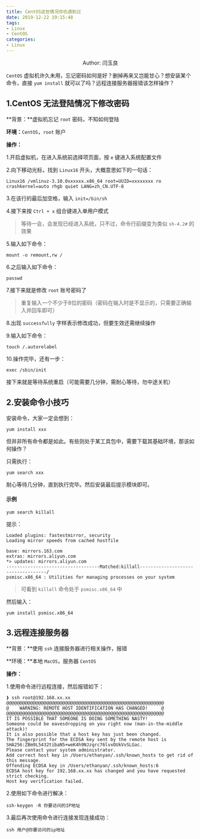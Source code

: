 ```yaml
---
title: CentOS这些情况你也遇到过
date: 2019-12-22 19:15:48
tags:
- Linux
- CentOS
categories:
- Linux
---
```


<center>Author: 闫玉良</center>

`CentOS` 虚拟机许久未用，忘记密码如何是好？删掉再来又岂能甘心？想安装某个命令，直接 `yum install` 就可以了吗？远程连接服务器报错该怎样操作？

<!--more-->

## 1.CentOS 无法登陆情况下修改密码

**背景：**虚拟机忘记 `root` 密码，不知如何登陆

**环境：**`CentOS`，`root` 账户

**操作：**

1.开启虚拟机，在进入系统前选择项页面，按 `e` 键进入系统配置文件

2.向下移动光标，找到 `Linux16` 开头，大概意思如下的一句话：

```shell
Linux16 /vmlinuz-3.10.0xxxxxx.x86_64 root=UUID=xxxxxxxx ro  crashkernel=auto rhgb quiet LANG=zh_CN.UTF-8 
```

3.在该行的最后加空格，输入 `init=/bin/sh`

4.接下来按 `Ctrl + x` 组合键进入单用户模式

> 等待一会，会发现已经进入系统，只不过，命令行前缀变为类似 `sh-4.2#` 的效果

5.输入如下命令：

```shell
mount -o remount,rw /
```

6.之后输入如下命令：

```shell
passwd
```

7.接下来就是修改 `root` 账号密码了

> 重复输入一个不少于8位的密码（密码在输入时是不显示的，只需要正确输入并回车即可）

8.出现 `successfully` 字样表示修改成功，但要生效还需继续操作

9.输入如下命令：

```shell
touch /.autorelabel
```

10.操作完毕，还有一步：

```shell
exec /sbin/init
```

接下来就是等待系统重启（可能需要几分钟，需耐心等待，勿中途关机）

## 2.安装命令小技巧

安装命令，大家一定会想到：

```shell
yum install xxx
```

但并非所有命令都是如此。有些则处于某工具包中，需要下载其基础环境，那该如何操作？

只需执行：

```shell
yum search xxx
```

耐心等待几分钟，直到执行完毕。然后安装最后提示模块即可。

#### 示例

```shell
yum search killall
```

提示：

```shell
Loaded plugins: fastestmirror, security
Loading mirror speeds from cached hostfile

base: mirrors.163.com
extras: mirrors.aliyun.com
*> updates: mirrors.aliyun.com
-----------------------------------Matched:killall-----------------------------------/
psmisc.x86_64 : Utilities for managing processes on your system
```

> 可看到 `killall` 命令处于 `psmisc.x86_64` 中

然后输入：

```shell
yum install psmisc.x86_64
```

## 3.远程连接服务器

**背景：**使用 `ssh` 连接服务器进行相关操作，报错

**环境：**本地 `MacOS`，服务器 `CentOS`

**操作：**

1.使用命令进行远程连接，然后报错如下：

```shell
❱ ssh root@192.168.xx.xx
@@@@@@@@@@@@@@@@@@@@@@@@@@@@@@@@@@@@@@@@@@@@@@@@@@@@@@@@@@@
@    WARNING: REMOTE HOST IDENTIFICATION HAS CHANGED!     @
@@@@@@@@@@@@@@@@@@@@@@@@@@@@@@@@@@@@@@@@@@@@@@@@@@@@@@@@@@@
IT IS POSSIBLE THAT SOMEONE IS DOING SOMETHING NASTY!
Someone could be eavesdropping on you right now (man-in-the-middle attack)!
It is also possible that a host key has just been changed.
The fingerprint for the ECDSA key sent by the remote host is
SHA256:ZBm9L5432tibaN5+weK4h9NJzqrc76lvxOUkVvSLGac.
Please contact your system administrator.
Add correct host key in /Users/ethanyan/.ssh/known_hosts to get rid of this message.
Offending ECDSA key in /Users/ethanyan/.ssh/known_hosts:6
ECDSA host key for 192.168.xx.xx has changed and you have requested strict checking.
Host key verification failed.
```

2.使用如下命令进行解决：

```shell
ssh-keygen -R 你要访问的IP地址
```

3.最后再次使用命令进行连接发现连接成功：

```shell
ssh 用户@你要访问的ip地址
```

